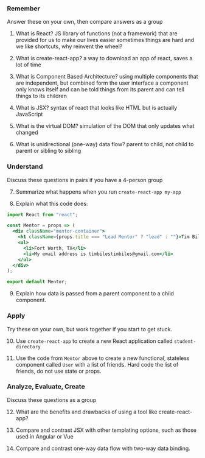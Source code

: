 ### Remember

Answer these on your own, then compare answers as a group

1.  What is React?
      JS library of functions (not a framework) that are provided for us to make our lives easier
      sometimes things are hard and we like shortcuts, why reinvent the wheel?

2.  What is create-react-app?
      a way to download an app of react, saves a lot of time

3.  What is Component Based Architecture?
      using multiple components that are independent, but combined form the user interface
      a component only knows itself and can be told things from its parent and can tell things to its children

4.  What is JSX?
      syntax of react that looks like HTML but is actually JavaScript

5.  What is the virtual DOM?
      simulation of the DOM that only updates what changed

6.  What is unidirectional (one-way) data flow?
    parent to child, not child to parent or sibling to sibling

### Understand

Discuss these questions in pairs if you have a 4-person group

7.  Summarize what happens when you run `create-react-app my-app`

8.  Explain what this code does:

```jsx
import React from "react";

const Mentor = props => (
  <div className="mentor-container">
    <h1 className={props.title === "Lead Mentor" ? "lead" : ""}>Tim Biles</h1>
    <ul>
      <li>Fort Worth, TX</li>
      <li>My email address is timbilestimbiles@gmail.com</li>
    </ul>
  </div>
);

export default Mentor;
```

9.  Explain how data is passed from a parent component to a child component.

### Apply

Try these on your own, but work together if you start to get stuck.

10.  Use `create-react-app` to create a new React application called `student-directory`

11.  Use the code from `Mentor` above to create a new functional, stateless component called `User` with a list of friends. Hard code the list of friends, do not use state or props.

### Analyze, Evaluate, Create

Discuss these questions as a group

12. What are the benefits and drawbacks of using a tool like create-react-app?

13. Compare and contrast JSX with other templating options, such as those used in Angular or Vue

14. Compare and contrast one-way data flow with two-way data binding.
